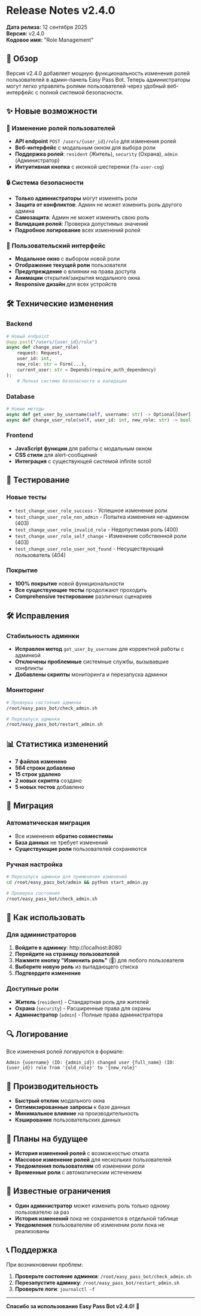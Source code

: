 # Release Notes v2.4.0

**Дата релиза:** 12 сентября 2025  
**Версия:** v2.4.0  
**Кодовое имя:** "Role Management"

## 🎯 Обзор

Версия v2.4.0 добавляет мощную функциональность изменения ролей пользователей в админ-панель Easy Pass Bot. Теперь администраторы могут легко управлять ролями пользователей через удобный веб-интерфейс с полной системой безопасности.

## ✨ Новые возможности

### 🔧 Изменение ролей пользователей
- **API endpoint** `POST /users/{user_id}/role` для изменения ролей
- **Веб-интерфейс** с модальным окном для выбора роли
- **Поддержка ролей**: `resident` (Житель), `security` (Охрана), `admin` (Администратор)
- **Интуитивная кнопка** с иконкой шестеренки (`fa-user-cog`)

### 🔒 Система безопасности
- **Только администраторы** могут изменять роли
- **Защита от конфликтов**: Админ не может изменить роль другого админа
- **Самозащита**: Админ не может изменить свою роль
- **Валидация ролей**: Проверка допустимых значений
- **Подробное логирование** всех изменений ролей

### 🎨 Пользовательский интерфейс
- **Модальное окно** с выбором новой роли
- **Отображение текущей роли** пользователя
- **Предупреждение** о влиянии на права доступа
- **Анимации** открытия/закрытия модального окна
- **Responsive дизайн** для всех устройств

## 🛠️ Технические изменения

### Backend
```python
# Новый endpoint
@app.post("/users/{user_id}/role")
async def change_user_role(
    request: Request,
    user_id: int,
    new_role: str = Form(...),
    current_user: str = Depends(require_auth_dependency)
):
    # Полная система безопасности и валидации
```

### Database
```python
# Новые методы
async def get_user_by_username(self, username: str) -> Optional[User]
async def change_user_role(self, user_id: int, new_role: str) -> bool
```

### Frontend
- **JavaScript функции** для работы с модальным окном
- **CSS стили** для alert-сообщений
- **Интеграция** с существующей системой infinite scroll

## 🧪 Тестирование

### Новые тесты
- `test_change_user_role_success` - Успешное изменение роли
- `test_change_user_role_non_admin` - Попытка изменения не-админом (403)
- `test_change_user_role_invalid_role` - Недопустимая роль (400)
- `test_change_user_role_self_change` - Изменение собственной роли (403)
- `test_change_user_role_user_not_found` - Несуществующий пользователь (404)

### Покрытие
- **100% покрытие** новой функциональности
- **Все существующие тесты** продолжают проходить
- **Comprehensive тестирование** различных сценариев

## 🛠️ Исправления

### Стабильность админки
- **Исправлен метод** `get_user_by_username` для корректной работы с админкой
- **Отключены проблемные** системные службы, вызывавшие конфликты
- **Добавлены скрипты** мониторинга и перезапуска админки

### Мониторинг
```bash
# Проверка состояния админки
/root/easy_pass_bot/check_admin.sh

# Перезапуск админки
/root/easy_pass_bot/restart_admin.sh
```

## 📊 Статистика изменений

- **7 файлов изменено**
- **564 строки добавлено**
- **15 строк удалено**
- **2 новых скрипта** создано
- **5 новых тестов** добавлено

## 🔄 Миграция

### Автоматическая миграция
- Все изменения **обратно совместимы**
- **База данных** не требует изменений
- **Существующие роли** пользователей сохраняются

### Ручная настройка
```bash
# Перезапуск админки для применения изменений
cd /root/easy_pass_bot/admin && python start_admin.py

# Проверка состояния
/root/easy_pass_bot/check_admin.sh
```

## 🎯 Как использовать

### Для администраторов
1. **Войдите в админку**: http://localhost:8080
2. **Перейдите на страницу пользователей**
3. **Нажмите кнопку "Изменить роль"** (🔧) для любого пользователя
4. **Выберите новую роль** из выпадающего списка
5. **Подтвердите изменение**

### Доступные роли
- **Житель** (`resident`) - Стандартная роль для жителей
- **Охрана** (`security`) - Расширенные права для охраны
- **Администратор** (`admin`) - Полные права администратора

## 🔍 Логирование

Все изменения ролей логируются в формате:
```
Admin {username} (ID: {admin_id}) changed user {full_name} (ID: {user_id}) role from '{old_role}' to '{new_role}'
```

## 🚀 Производительность

- **Быстрый отклик** модального окна
- **Оптимизированные запросы** к базе данных
- **Минимальное влияние** на производительность
- **Кэширование** пользовательских данных

## 🔮 Планы на будущее

- **История изменений ролей** с возможностью отката
- **Массовое изменение ролей** для нескольких пользователей
- **Уведомления пользователям** об изменении роли
- **Временные роли** с автоматическим истечением

## 🐛 Известные ограничения

- **Один администратор** может изменить роль только одному пользователю за раз
- **История изменений** пока не сохраняется в отдельной таблице
- **Уведомления** пользователям об изменении роли пока не реализованы

## 📞 Поддержка

При возникновении проблем:
1. **Проверьте состояние админки**: `/root/easy_pass_bot/check_admin.sh`
2. **Перезапустите админку**: `/root/easy_pass_bot/restart_admin.sh`
3. **Проверьте логи**: `journalctl -f`

---

**Спасибо за использование Easy Pass Bot v2.4.0!** 🎉


